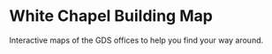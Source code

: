 White Chapel Building Map
=========================

Interactive maps of the GDS offices to help you find your way around.

